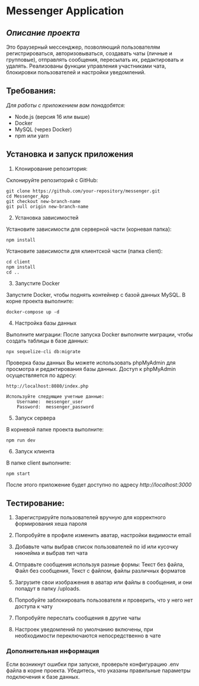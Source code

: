 # Messenger Application
## _Описание проекта_


Это браузерный мессенджер, позволяющий пользователям регистрироваться, авторизовываться, создавать чаты (личные и групповые), отправлять сообщения, пересылать их, редактировать и удалять. Реализованы функции управления участниками чата, блокировки пользователей и настройки уведомлений. 

## Требования:

_Для работы с приложением вам понадобятся:_

- Node.js (версия 16 или выше)
- Docker
- MySQL (через Docker)
- npm или yarn

## Установка и запуск приложения 

1. Клонирование репозитория:

Склонируйте репозиторий с GitHub:

```
git clone https://github.com/your-repository/messenger.git 
cd Messenger_App
git checkout new-branch-name
git pull origin new-branch-name
```

2. Установка зависимостей

Установите зависимости для серверной части (корневая папка):

```
npm install
```

Установите зависимости для клиентской части (папка client):

```
cd client
npm install
cd ..
```

3. Запустите Docker 

Запустите Docker, чтобы поднять контейнер с базой данных MySQL. В корне проекта выполните: 

```
docker-compose up -d
```

4. Настройка базы данных

Выполните миграции:
После запуска Docker выполните миграции, чтобы создать таблицы в базе данных: 

```
npx sequelize-cli db:migrate 
```

Проверка базы данных 
Вы можете использовать phpMyAdmin для просмотра и редактирования базы данных. Доступ к phpMyAdmin осуществляется по адресу:
```
http://localhost:8080/index.php
```

    Используйте следующие учетные данные: 
        Username:  messenger_user
        Password:  messenger_password
        
5. Запуск сервера

В корневой папке проекта выполните:

```
npm run dev
```

6. Запуск клиента

В папке client выполните:

```
npm start
```

После этого приложение будет доступно по адресу *http://localhost:3000*

## Тестирование:

1. Зарегистрируйте пользователей вручную для корректного формирования хеша пароля

2. Попробуйте в профиле изменить аватар, настройки видимости email

3. Добавьте чаты выбрав список пользователей по id или кусочку никнейма и выбрав тип чата

4. Отправьте сообщения используя разные формы: Текст без файла, Файл без сообщения, Текст с файлом, файлы различных форматов

5.  Загрузите свои изображения в аватар или файлы в сообщения, и они попадут в папку /uploads.

6. Попробуйте заблокировать пользователя и проверить, что у него нет доступа к чату

7. Попробуйте переслать сообщения в другие чаты 

8. Настроек уведомлений по умолчанию включены, при необходимости переключаются непосредственно в чате 

### Дополнительная информация 

Если возникнут ошибки при запуске, проверьте конфигурацию .env файла в корне проекта. Убедитесь, что указаны правильные параметры подключения к базе данных.